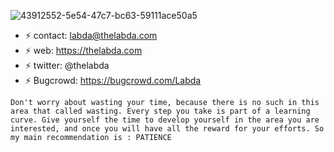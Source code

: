   
 ![43912552-5e54-47c7-bc63-59111ace50a5](https://user-images.githubusercontent.com/7243522/174440269-e608d454-12db-405f-b6f8-a7bfe777e2a9.JPG)


- ⚡ contact:  labda@thelabda.com
- ⚡ web:  https://thelabda.com
- ⚡ twitter: @thelabda
- ⚡ Bugcrowd: https://bugcrowd.com/Labda



``` Don't worry about wasting your time, because there is no such in this area that called wasting. Every step you take is part of a learning curve. Give yourself the time to develop yourself in the area you are interested, and once you will have all the reward for your efforts. So my main recommendation is : PATIENCE ```
</p>
